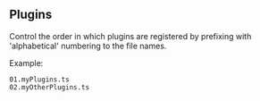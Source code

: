 ## Plugins

Control the order in which plugins are registered by prefixing with 'alphabetical' numbering to the file names.

Example:

```
01.myPlugins.ts  
02.myOtherPlugins.ts
```


